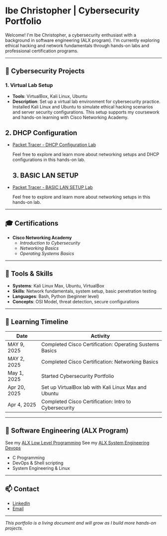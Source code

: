 # Ibe Christopher | Cybersecurity Portfolio

Welcome! I'm Ibe Christopher, a cybersecurity enthusiast with a background in software engineering (ALX program). I'm currently exploring ethical hacking and network fundamentals through hands-on labs and professional certification programs.

---

## 🔐 Cybersecurity Projects

### 1. Virtual Lab Setup
- **Tools**: VirtualBox, Kali Linux, Ubuntu
- **Description**: Set up a virtual lab environment for cybersecurity practice. Installed Kali Linux and Ubuntu to simulate ethical hacking scenarios and server security configurations. This setup supports my coursework and hands-on learning with Cisco Networking Academy.
## 2. DHCP Configuration

- [Packet Tracer - DHCP Configuration Lab](./PacketTracer-DHCP.md)

  Feel free to explore and learn more about networking setups and DHCP configurations in this hands-on lab.
  ## 3. BASIC LAN SETUP

- [Packet Tracer - BASIC LAN SETUP Lab](./Basic-LAN-Setup.md)

  Feel free to explore and learn more about networking setups  in this hands-on lab.


---

## 🎓 Certifications

- **Cisco Networking Academy**  
  - *Introduction to Cybersecurity*  
  - *Networking Basics*
  - *Operating Systems Basics*

---

## 🧰 Tools & Skills

- **Systems**: Kali Linux Max, Ubuntu, VirtualBox  
- **Skills**: Network fundamentals, system setup, basic penetration testing  
- **Languages**: Bash, Python (beginner level)  
- **Concepts**: OSI Model, threat detection, secure configurations

---

## 🧠 Learning Timeline

| Date        | Activity                                              |
|-------------|-------------------------------------------------------|
| MAY 9, 2025| Completed Cisco Certification: Operating Sustems Basics|
| MAY 2, 2025| Completed Cisco Certification: Networking Basics      |
| May 1, 2025 | Started Cybersecurity Portfolio                       |
| Apr 20, 2025| Set up VirtualBox lab with Kali Linux Max and Ubuntu |
| Apr 4, 2025| Completed Cisco Certification: Intro to Cybersecurity |

---

## 📘 Software Engineering (ALX Program)

See my [ALX Low Level Programming](https://github.com/Ibechristopheramogu/alx-low_level_programming)
See my [ALX System Engineering Devops](https://github.com/Ibechristopheramogu/alx-system_engineering-devops)
- C Programming  
- DevOps & Shell scripting  
- System Engineering & Linux

---

## 📫 Contact

- [LinkedIn](https://linkedin.com/in/christopher-ibe-26439a24b)  
- [Email](mailto:ibechristopher160@gmail.com)

---

*This portfolio is a living document and will grow as I build more hands-on projects.*
